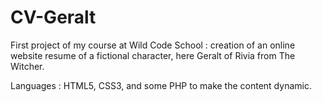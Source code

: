 # CV-Geralt

First project of my course at Wild Code School : creation of an online website resume of a fictional character, here Geralt of Rivia from The Witcher.

Languages : HTML5, CSS3, and some PHP to make the content dynamic.
